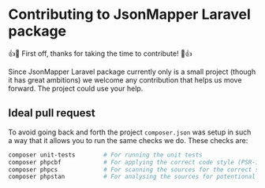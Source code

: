 # Contributing to JsonMapper Laravel package

:+1::tada: First off, thanks for taking the time to contribute! :tada::+1:

Since JsonMapper Laravel package currently only is a small project (though it has great ambitions) we welcome any contribution
that helps us move forward. The project could use your help.

## Ideal pull request
To avoid going back and forth the project `composer.json` was setup in such a way that it allows you to run 
the same checks we do. These checks are:
```bash
composer unit-tests        # For running the unit tests
composer phpcbf            # For applying the correct code style (PSR-12) to the sources
composer phpcs             # For scanning the sources for the correct style (PSR-12) being used
composer phpstan           # For analysing the sources for potentional bugs
```